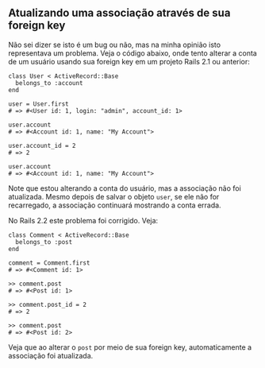 ## Atualizando uma associação através de sua foreign key

Não sei dizer se isto é um bug ou não, mas na minha opinião isto representava um problema. Veja o código abaixo, onde tento alterar a conta de um usuário usando sua foreign key em um projeto Rails 2.1 ou anterior:

	class User < ActiveRecord::Base
	  belongs_to :account
	end

	user = User.first
	# => #<User id: 1, login: "admin", account_id: 1>

	user.account
	# => #<Account id: 1, name: "My Account">

	user.account_id = 2
	# => 2

	user.account
	# => #<Account id: 1, name: "My Account">

Note que estou alterando a conta do usuário, mas a associação não foi atualizada. Mesmo depois de salvar o objeto `user`, se ele não for recarregado, a associação continuará mostrando a conta errada.

No Rails 2.2 este problema foi corrigido. Veja:

	class Comment < ActiveRecord::Base
	  belongs_to :post
	end

	comment = Comment.first
	# => #<Comment id: 1>

	>> comment.post
	# => #<Post id: 1>

	>> comment.post_id = 2
	# => 2

	>> comment.post
	# => #<Post id: 2>

Veja que ao alterar o `post` por meio de sua foreign key, automaticamente a associação foi atualizada.
